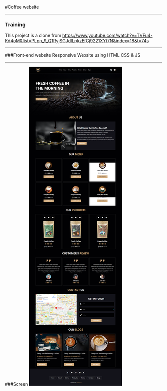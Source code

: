 #Coffee website
___
### Training
This project is a clone from https://www.youtube.com/watch?v=TVFu4-Kd4oM&list=PLpn_9_Q1RyjSGJdlLpkzBfCj9221XYt7N&index=18&t=74s

___
###Front-end website
Responsive Website using HTML CSS & JS
___
###Screen
![index](imgreadme/FireShot.png)